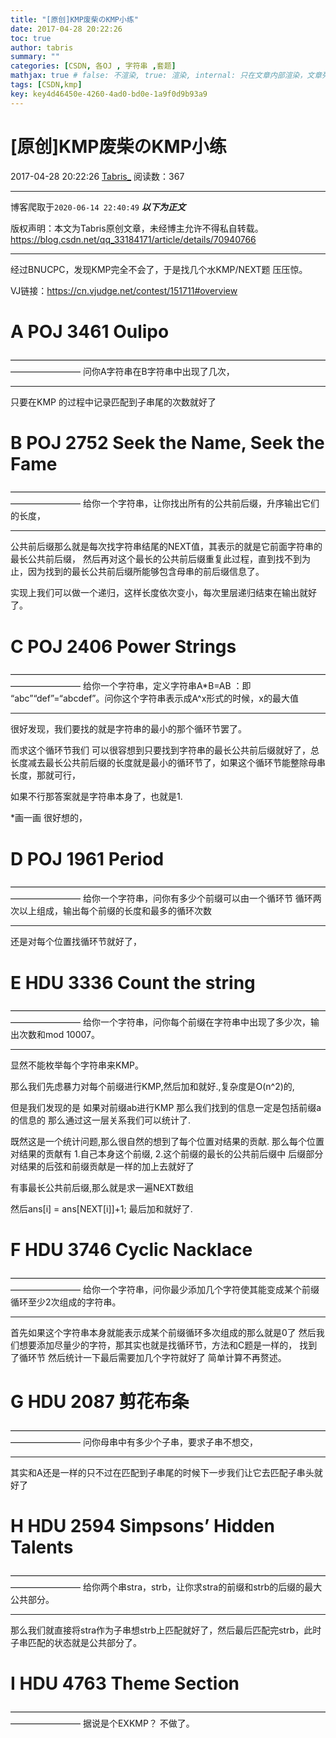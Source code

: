 ```yaml
---
title: "[原创]KMP废柴のKMP小练"
date: 2017-04-28 20:22:26
toc: true
author: tabris
summary: ""
categories: [CSDN, 各OJ , 字符串 ,套题]
mathjax: true # false: 不渲染, true: 渲染, internal: 只在文章内部渲染，文章列表中不渲染
tags: [CSDN,kmp]
key: key4d46450e-4260-4ad0-bd0e-1a9f0d9b93a9
---
```


# [原创]KMP废柴のKMP小练

2017-04-28 20:22:26  [Tabris_](https://me.csdn.net/qq_33184171) 阅读数：367

---

博客爬取于`2020-06-14 22:40:49`
***以下为正文***

版权声明：本文为Tabris原创文章，未经博主允许不得私自转载。
https://blog.csdn.net/qq_33184171/article/details/70940766

<!-- more -->

---

经过BNUCPC，发现KMP完全不会了，于是找几个水KMP/NEXT题 压压惊。

VJ链接：https://cn.vjudge.net/contest/151711#overview


# A	POJ 3461	Oulipo
————————————————————————————————————————————
问你A字符串在B字符串中出现了几次，

-----------------------------------------------

只要在KMP 的过程中记录匹配到子串尾的次数就好了


# B	POJ 2752	Seek the Name, Seek the Fame
————————————————————————————————————————————
给你一个字符串，让你找出所有的公共前后缀，升序输出它们的长度，

-----------------------------------------------

公共前后缀那么就是每次找字符串结尾的NEXT值，其表示的就是它前面字符串的最长公共前后缀，
然后再对这个最长的公共前后缀重复此过程，直到找不到为止，因为找到的最长公共前后缀所能够包含母串的前后缀信息了。

实现上我们可以做一个递归，这样长度依次变小，每次里层递归结束在输出就好了。

# C	POJ 2406	Power Strings
————————————————————————————————————————————
给你一个字符串，定义字符串A*B=AB ：即 “abc”“def”=“abcdef”。问你这个字符串表示成A^x形式的时候，x的最大值

-----------------------------------------------

很好发现，我们要找的就是字符串的最小的那个循环节罢了。

而求这个循环节我们 可以很容想到只要找到字符串的最长公共前后缀就好了，总长度减去最长公共前后缀的长度就是最小的循环节了，如果这个循环节能整除母串长度，那就可行， 

如果不行那答案就是字符串本身了，也就是1.

*画一画 很好想的，


# D	POJ 1961	Period
————————————————————————————————————————————
给你一个字符串，问你有多少个前缀可以由一个循环节 循环两次以上组成，输出每个前缀的长度和最多的循环次数

---

还是对每个位置找循环节就好了，


# E	HDU 3336	Count the string
————————————————————————————————————————————
给你一个字符串，问你每个前缀在字符串中出现了多少次，输出次数和mod 10007。

---
显然不能枚举每个字符串来KMP。

那么我们先虑暴力对每个前缀进行KMP,然后加和就好.,复杂度是O(n^2)的,

但是我们发现的是 如果对前缀ab进行KMP 那么我们找到的信息一定是包括前缀a的信息的
那么通过这一层关系我们可以统计了.

既然这是一个统计问题,那么很自然的想到了每个位置对结果的贡献.
那么每个位置对结果的贡献有
1.自己本身这个前缀, 
2.这个前缀的最长的公共前后缀中 后缀部分对结果的后弦和前缀贡献是一样的加上去就好了

有事最长公共前后缀,那么就是求一遍NEXT数组

然后ans[i] = ans[NEXT[i]]+1;
最后加和就好了.


# F	HDU 3746	Cyclic Nacklace
————————————————————————————————————————————
给你一个字符串，问你最少添加几个字符使其能变成某个前缀循环至少2次组成的字符串。

-----------------------------------------------

首先如果这个字符串本身就能表示成某个前缀循环多次组成的那么就是0了
然后我们想要添加尽量少的字符，那其实也就是找循环节，方法和C题是一样的，
找到了循环节 然后统计一下最后需要加几个字符就好了 简单计算不再赘述。

# G	HDU 2087	剪花布条
————————————————————————————————————————————
问你母串中有多少个子串，要求子串不想交，

-----------------------------------------------

其实和A还是一样的只不过在匹配到子串尾的时候下一步我们让它去匹配子串头就好了 

# H	HDU 2594	Simpsons’ Hidden Talents
————————————————————————————————————————————
给你两个串stra，strb，让你求stra的前缀和strb的后缀的最大公共部分。

-----------------------------------------------

那么我们就直接将stra作为子串想strb上匹配就好了，然后最后匹配完strb，此时子串匹配的状态就是公共部分了。


# I	HDU 4763	Theme Section
————————————————————————————————————————————
据说是个EXKMP？
不做了。
